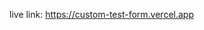 live link: <a href="https://custom-test-form.vercel.app/" target="_blank">https://custom-test-form.vercel.app</a>